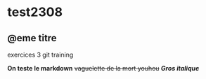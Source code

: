 # test2308
## @eme titre 
 exercices 3 git training 

**On teste le markdown**
~~vaguelette de la mort youhou~~
**_Gros italique_**

